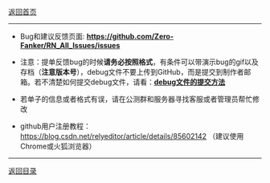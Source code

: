 [返回首页](./Home)

***

* Bug和建议反馈页面:
**https://github.com/Zero-Fanker/RN_All_Issues/issues**

- 注意：提单反馈bug的时候**请务必按照格式**，有条件可以带演示bug的gif以及存档（**注意版本号**），debug文件不要上传到GitHub，而是提交到制作者邮箱。若不清楚如何提交debug文件，请看：[**debug文件的提交方法**](debug文件的处理方法)

- 若单子的信息或者格式有误，请在公测群和服务器寻找客服或者管理员帮忙修改

- github用户注册教程：https://blog.csdn.net/relyeditor/article/details/85602142
（建议使用Chrome或火狐浏览器）


***

[返回目录](./常见问题指南)